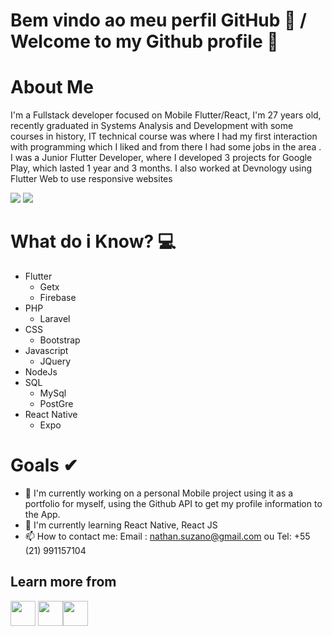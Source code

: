 # Bem vindo ao meu perfil GitHub 👋 / Welcome to my Github profile 👋


# About Me 
I'm a Fullstack developer focused on Mobile Flutter/React, I'm 27 years old, recently graduated in Systems Analysis and Development with some courses in history, IT technical course was where I had my first interaction with programming which I liked and from there I had some jobs in the area . I was a Junior Flutter Developer, where I developed 3 projects for Google Play, which lasted 1 year and 3 months. 
I also worked at Devnology using Flutter Web to use responsive websites

<div>
<a href="https://www.linkedin.com/in/nathan-suzano-53a82910b/" target="_blank"><img src="https://img.shields.io/badge/-LinkedIn-%230077B5?style=for-the-badge&logo=linkedin&logoColor=white"  target="_blank"></a>
<a href="mailto:nathan.suzano@gmail.com" target="_blank"><img src="https://img.shields.io/badge/Gmail-D14836?style=for-the-badge&logo=gmail&logoColor=white"  target="_blank"></a>
  

</div>


# What do i Know? 💻

- Flutter
  * Getx
  * Firebase
- PHP
  * Laravel
- CSS
  * Bootstrap
- Javascript
  * JQuery
- NodeJs
- SQL
  * MySql
  * PostGre
- React Native
  * Expo
  
    


# Goals ✔

- 🔭 I'm currently working on a personal Mobile project using it as a portfolio for myself, using the Github API to get my profile information to the App.
- 🌱 I'm currently learning React Native, React JS
- 📫 How to contact me:  Email : nathan.suzano@gmail.com ou Tel: +55 (21) 991157104



## Learn more from

<img src="https://cdn.jsdelivr.net/gh/devicons/devicon/icons/csharp/csharp-original.svg" width="40" height="40"/> <img src="https://cdn.jsdelivr.net/gh/devicons/devicon/icons/dot-net/dot-net-original-wordmark.svg" width="40" height="40"/><img src="https://cdn.jsdelivr.net/gh/devicons/devicon/icons/linux/linux-original.svg" width="40" height="40"/>


  


<!---
NSuzano/NSuzano is a ✨ special ✨ repository because its `README.md` (this file) appears on your GitHub profile.
You can click the Preview link to take a look at your changes.
--->
